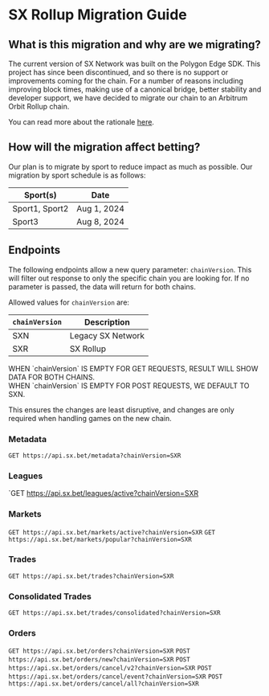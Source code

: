 # SX Rollup Migration Guide

## What is this migration and why are we migrating?

The current version of SX Network was built on the Polygon Edge SDK. This project has since been discontinued, and so there is no support or improvements coming for the chain. For a number of reasons including improving block times, making use of a canonical bridge, better stability and developer support, we have decided to migrate our chain to an Arbitrum Orbit Rollup chain.

You can read more about the rationale [here](https://medium.com/sportx-bet/sx-rollup-ca33079d1b8b).

## How will the migration affect betting?

Our plan is to migrate by sport to reduce impact as much as possible. Our migration by sport schedule is as follows:

| Sport(s)        | Date        |
| --------------- | ----------- |
| Sport1, Sport2  | Aug 1, 2024 |
| Sport3          | Aug 8, 2024 |

## Endpoints

The following endpoints allow a new query parameter: `chainVersion`. This will filter out response to only the specific chain you are looking for. If no parameter is passed, the data will return for both chains.

Allowed values for `chainVersion` are:

| `chainVersion` | Description       |
| -------------- | ----------------- |
| SXN            | Legacy SX Network |
| SXR            | SX Rollup         |

<aside class="warning">
WHEN `chainVersion` IS EMPTY FOR GET REQUESTS, RESULT WILL SHOW DATA FOR BOTH CHAINS.
</aside>
<aside class="warning">
WHEN `chainVersion` IS EMPTY FOR POST REQUESTS, WE DEFAULT TO SXN.
</aside>

This ensures the changes are least disruptive, and changes are only required when handling games on the new chain.

### Metadata

`GET https://api.sx.bet/metadata?chainVersion=SXR`

### Leagues

`GET https://api.sx.bet/leagues/active?chainVersion=SXR


### Markets

`GET https://api.sx.bet/markets/active?chainVersion=SXR`
`GET https://api.sx.bet/markets/popular?chainVersion=SXR`

### Trades

`GET https://api.sx.bet/trades?chainVersion=SXR`

### Consolidated Trades

`GET https://api.sx.bet/trades/consolidated?chainVersion=SXR`

### Orders

`GET https://api.sx.bet/orders?chainVersion=SXR`
`POST https://api.sx.bet/orders/new?chainVersion=SXR`
`POST https://api.sx.bet/orders/cancel/v2?chainVersion=SXR`
`POST https://api.sx.bet/orders/cancel/event?chainVersion=SXR`
`POST https://api.sx.bet/orders/cancel/all?chainVersion=SXR`